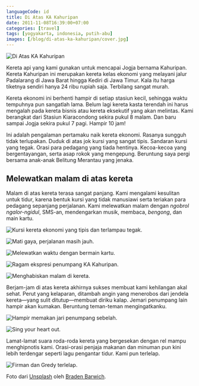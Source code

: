 ```yaml
---
languageCode: id
title: Di Atas KA Kahuripan
date: 2011-11-08T16:39:00+07:00
categories: [travel]
tags: [yogyakarta, indonesia, putih-abu]
images: [/blog/di-atas-ka-kahuripan/cover.jpg]
---
```

![Di Atas KA Kahuripan](cover.jpg)

Kereta api yang kami gunakan untuk mencapai Jogja bernama Kahuripan. Kereta Kahuripan ini merupakan kereta kelas ekonomi yang melayani jalur Padalarang di Jawa Barat hingga Kediri di Jawa Timur. Kala itu harga tiketnya sendiri hanya 24 ribu rupiah saja. Terbilang sangat murah.

Kereta ekonomi ini berhenti hampir di setiap stasiun kecil, sehingga waktu tempuhnya pun sangatlah lama. Belum lagi kereta kasta terendah ini harus mengalah pada kereta bisnis atau kereta eksekutif yang akan melintas. Kami berangkat dari Stasiun Kiaracondong sekira pukul 8 malam. Dan baru sampai Jogja sekira pukul 7 pagi. Hampir 10 jam!

Ini adalah pengalaman pertamaku naik kereta ekonomi. Rasanya sungguh tidak terlupakan. Duduk di atas jok kursi yang sangat tipis. Sandaran kursi yang tegak. Orasi para pedagang yang tiada hentinya. Kecoa-kecoa yang bergentayangan, serta asap rokok yang mengepung. Beruntung saya pergi bersama anak-anak Belitung Merantau yang jenaka.

## Melewatkan malam di atas kereta

Malam di atas kereta terasa sangat panjang. Kami mengalami kesulitan untuk tidur, karena bentuk kursi yang tidak manusiawi serta teriakan para pedagang sepanjang perjalanan. Kami melewatkan malam dengan *ngobrol ngalor-ngidul*, SMS-an, mendengarkan musik, membaca, *bengong*, dan main kartu.

![Kursi kereta ekonomi yang tipis dan terlampau tegak.](01-di-atas-kahuripan.jpg)

![Mati gaya, perjalanan masih jauh.](02-di-atas-kahuripan.jpg)

![Melewatkan waktu dengan bermain kartu.](03-melwatkan-malam-dengan-main-kartu.jpg)

![Ragam ekspresi penumpang KA Kahuripan.](04-ragam-ekspresi-penumpang-kahuripan.jpg)

![Menghabiskan malam di kereta.](05-melewatkan-malam.jpg)

Berjam-jam di atas kereta akhirnya sukses membuat kami kehilangan akal sehat. Perut yang kelaparan, ditambah angin yang menerobos dari jendela kereta—yang sulit ditutup—membuat diriku kalap. Jemari penumpang lain hampir akan kumakan. Beruntung teman-teman mengingatkanku.

![Hampir memakan jari penumpang sebelah.](06-aku-lapar.jpg)

![Sing your heart out.](07-kahuripan-rhesa.jpg)

Lamat-lamat suara roda-roda kereta yang bergesekan dengan rel mampu menghipnotis kami. Orasi-orasi penjaja makanan dan minuman pun kini lebih terdengar seperti lagu pengantar tidur. Kami pun terlelap.

![Firman dan Gredy terlelap.](08-firman-dan-gredy.jpg)

Foto dari [Unsplash](https://unsplash.com/photos/_1CaJEQcUBM) oleh [Braden Barwich](https://unsplash.com/@braden_barwich).
